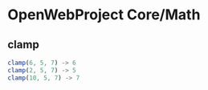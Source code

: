 # OpenWebProject Core/Math

## clamp
```javascript
clamp(6, 5, 7) -> 6
clamp(2, 5, 7) -> 5
clamp(10, 5, 7) -> 7
```